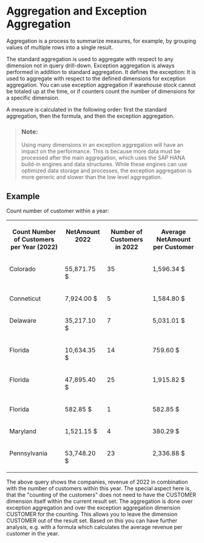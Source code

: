<!-- loio88ca394d455642ccbdd3102298de7959 -->

# Aggregation and Exception Aggregation

Aggregation is a process to summarize measures, for example, by grouping values of multiple rows into a single result.

The standard aggregation is used to aggregate with respect to any dimension not in query drill-down. Exception aggregation is always performed in addition to standard aggregation. It defines the exception: It is used to aggregate with respect to the defined dimensions for exception aggregation. You can use exception aggregation if warehouse stock cannot be totaled up at the time, or if counters count the number of dimensions for a specific dimension.

A measure is calculated in the following order: first the standard aggregation, then the formula, and then the exception aggregation.

> ### Note:  
> Using many dimensions in an exception aggregation will have an impact on the performance. This is because more data must be processed after the main aggregation, which uses the SAP HANA build-in engines and data structures. While these engines can use optimized data storage and processes, the exception aggregation is more generic and slower than the low level aggregation.



<a name="loio88ca394d455642ccbdd3102298de7959__section_d4w_ptq_5zb"/>

## Example

Count number of customer within a year:


<table>
<tr>
<th valign="top">

Count Number of Customers per Year \(2022\)

</th>
<th valign="top">

NetAmount 2022

</th>
<th valign="top">

Number of Customers in 2022

</th>
<th valign="top">

Average NetAmount per Customer

</th>
</tr>
<tr>
<td valign="top">

Colorado

</td>
<td valign="top">

55,871.75 $

</td>
<td valign="top">

35

</td>
<td valign="top">

1,596.34 $

</td>
</tr>
<tr>
<td valign="top">

Conneticut

</td>
<td valign="top">

7,924.00 $

</td>
<td valign="top">

5

</td>
<td valign="top">

1,584.80 $

</td>
</tr>
<tr>
<td valign="top">

Delaware

</td>
<td valign="top">

35,217.10 $

</td>
<td valign="top">

7

</td>
<td valign="top">

5,031.01 $

</td>
</tr>
<tr>
<td valign="top">

Florida

</td>
<td valign="top">

10,634.35 $

</td>
<td valign="top">

14

</td>
<td valign="top">

759.60 $

</td>
</tr>
<tr>
<td valign="top">

Florida

</td>
<td valign="top">

47,895.40 $

</td>
<td valign="top">

25

</td>
<td valign="top">

1,915.82 $

</td>
</tr>
<tr>
<td valign="top">

Florida

</td>
<td valign="top">

582.85 $

</td>
<td valign="top">

1

</td>
<td valign="top">

582.85 $

</td>
</tr>
<tr>
<td valign="top">

Maryland

</td>
<td valign="top">

1,521.15 $

</td>
<td valign="top">

4

</td>
<td valign="top">

380.29 $

</td>
</tr>
<tr>
<td valign="top">

Pennsylvania

</td>
<td valign="top">

53,748.20 $

</td>
<td valign="top">

23

</td>
<td valign="top">

2,336.88 $

</td>
</tr>
</table>

The above query shows the companies, revenue of 2022 in combination with the number of customers within this year. The special aspect here is, that the "counting of the customers" does not need to have the CUSTOMER dimension itself within the current result set. The aggregation is done over exception aggregation and over the exception aggregation dimension CUSTOMER for the counting. This allows you to leave the dimension CUSTOMER out of the result set. Based on this you can have further analysis, e.g. with a formula which calculates the average revenue per customer in the year.

